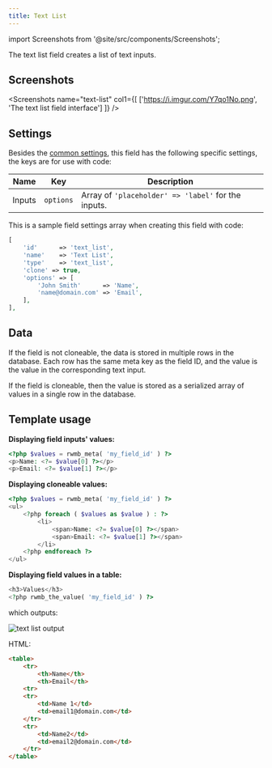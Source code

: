 ```yaml
---
title: Text List
---
```


import Screenshots from '@site/src/components/Screenshots';

The text list field creates a list of text inputs.

## Screenshots

<Screenshots name="text-list" col1={[
    ['https://i.imgur.com/Y7qo1No.png', 'The text list field interface']
]} />

## Settings

Besides the [common settings](/field-settings/), this field has the following specific settings, the keys are for use with code:

Name | Key | Description
--- | --- | ---
Inputs | `options`|Array of `'placeholder' => 'label'` for the inputs.

This is a sample field settings array when creating this field with code:

```php
[
    'id'      => 'text_list',
    'name'    => 'Text List',
    'type'    => 'text_list',
    'clone' => true,
    'options' => [
        'John Smith'      => 'Name',
        'name@domain.com' => 'Email',
    ],
],
```

## Data

If the field is not cloneable, the data is stored in multiple rows in the database. Each row has the same meta key as the field ID, and the value is the value in the corresponding text input.

If the field is cloneable, then the value is stored as a serialized array of values in a single row in the database.

## Template usage

**Displaying field inputs' values:**

```php
<?php $values = rwmb_meta( 'my_field_id' ) ?>
<p>Name: <?= $value[0] ?></p>
<p>Email: <?= $value[1] ?></p>
```

**Displaying cloneable values:**

```php
<?php $values = rwmb_meta( 'my_field_id' ) ?>
<ul>
    <?php foreach ( $values as $value ) : ?>
        <li>
            <span>Name: <?= $value[0] ?></span>
            <span>Email: <?= $value[1] ?></span>
        </li>
    <?php endforeach ?>
</ul>
```

**Displaying field values in a table:**

```php
<h3>Values</h3>
<?php rwmb_the_value( 'my_field_id' ) ?>
```

which outputs:

![text list output](https://i.imgur.com/jpypypW.png)

HTML:

```html
<table>
    <tr>
        <th>Name</th>
        <th>Email</th>
    <tr>
    <tr>
        <td>Name 1</td>
        <td>email1@domain.com</td>
    </tr>
    <tr>
        <td>Name2</td>
        <td>email2@domain.com</td>
    </tr>
</table>
```